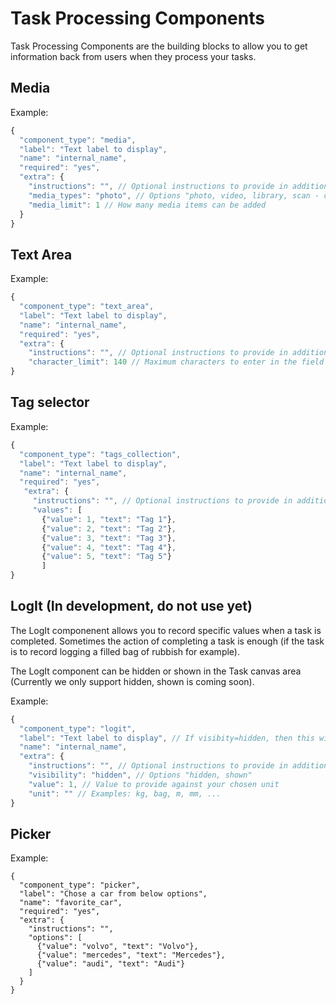 # Task Processing Components

Task Processing Components are the building blocks to allow you to get information back from users when they process your tasks.

## Media

Example:
```javascript
{
  "component_type": "media",
  "label": "Text label to display",
  "name": "internal_name",
  "required": "yes",
  "extra": {
    "instructions": "", // Optional instructions to provide in addition to the label
    "media_types": "photo", // Options "photo, video, library, scan - can list multiple such as "photo, video" if you will allow both the mobile camera to capture both photos and videos. Library means user can add media from their local library. Scan lets us set a scan icon in the widget.
    "media_limit": 1 // How many media items can be added
  }
}
```

## Text Area

Example:
```javascript
{
  "component_type": "text_area",
  "label": "Text label to display",
  "name": "internal_name",
  "required": "yes",
  "extra": {
    "instructions": "", // Optional instructions to provide in addition to the label
    "character_limit": 140 // Maximum characters to enter in the field
}
```

## Tag selector

Example:
```javascript
{
  "component_type": "tags_collection",
  "label": "Text label to display",
  "name": "internal_name",
  "required": "yes",
   "extra": {
     "instructions": "", // Optional instructions to provide in addition to the label
     "values": [
       {"value": 1, "text": "Tag 1"},
       {"value": 2, "text": "Tag 2"},
       {"value": 3, "text": "Tag 3"},
       {"value": 4, "text": "Tag 4"},
       {"value": 5, "text": "Tag 5"}
       ]
}
```

## LogIt (In development, do not use yet)

The LogIt componenent allows you to record specific values when a task is completed. Sometimes the action of completing a task is enough (if the task is to record logging a filled bag of rubbish for example).

The LogIt component can be hidden or shown in the Task canvas area (Currently we only support hidden, shown is coming soon).

Example:
```javascript
{
  "component_type": "logit",
  "label": "Text label to display", // If visibity=hidden, then this will not display
  "name": "internal_name",
  "extra": {
    "instructions": "", // Optional instructions to provide in addition to the label - if visibity=hidden, then this will not display
    "visibility": "hidden", // Options "hidden, shown"
    "value": 1, // Value to provide against your chosen unit
    "unit": "" // Examples: kg, bag, m, mm, ...
}
```

## Picker

Example:
```
{
  "component_type": "picker",
  "label": "Chose a car from below options",
  "name": "favorite_car",
  "required": "yes",
  "extra": {
    "instructions": "",
    "options": [
      {"value": "volvo", "text": "Volvo"},
      {"value": "mercedes", "text": "Mercedes"},
      {"value": "audi", "text": "Audi"}
    ]
  }
}
```
